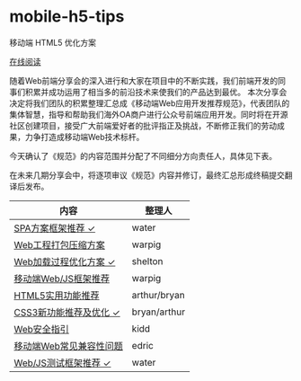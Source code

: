 mobile-h5-tips
=============
移动端 HTML5 优化方案

[在线阅读](http://watert.github.io/mobile-h5-tips/)

随着Web前端分享会的深入进行和大家在项目中的不断实践，我们前端开发的同事们积累并成功运用了相当多的前沿技术来使我们的产品达到最优。 本次分享会决定将我们团队的积累整理汇总成《移动端Web应用开发推荐规范》，代表团队的集体智慧，指导和帮助我们海外OA商户进行公众号前端应用开发。同时将在开源社区创建项目，接受广大前端爱好者的批评指正及挑战，不断修正我们的劳动成果，力争打造成移动端Web技术标杆。

今天确认了《规范》的内容范围并分配了不同细分方向责任人，具体见下表。

在未来几期分享会中，将逐项审议《规范》内容并修订，最终汇总形成终稿提交翻译后发布。

内容 | 整理人
-----|-----
[SPA方案框架推荐 ✓][page-spa] |	water
[Web工程打包压缩方案][page-resources-bundling] |	warpig
[Web加载过程优化方案 ✓][page-loading-optimize] |	shelton
[移动端Web/JS框架推荐][page-mobile-framework] |	warpig
[HTML5实用功能推荐][page-HTML5] |	arthur/bryan
[CSS3新功能推荐及优化 ✓][page-CSS3] |	bryan/arthur
[Web安全指引][page-web-security] |	kidd
[移动端Web常见兼容性问题][page-compatibility] |	edric
[Web/JS测试框架推荐 ✓][page-testing] | water

[page-spa]: pages/SPA.md
[page-CSS3]: pages/CSS3.md
[page-HTML5]: pages/HTML5.md
[page-loading-optimize]: pages/loading-optimize.md
[page-mobile-framework]: pages/mobile-framework.md
[page-resources-bundling]: pages/resources-bundling.md
[page-SPA]: pages/SPA.md
[page-testing]: pages/testing.md
[page-compatibility]: pages/compatibility.md
[page-web-security]: pages/web-security.md
